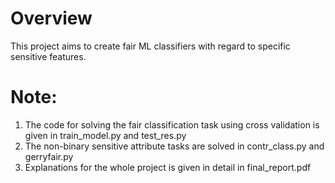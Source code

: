 # Overview

This project aims to create fair ML classifiers with regard to specific sensitive features.

# **Note**:

1. The code for solving the fair classification task using cross validation is given in train_model.py and test_res.py
2. The non-binary sensitive attribute tasks are solved in contr_class.py and gerryfair.py
3. Explanations for the whole project is given in detail in final_report.pdf

